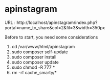# apinstagram

URL  : http://localhost/apinstagram/index.php?portal=name_to_share&col=2&fil=3&width=350px

Before to start, you need some considerations 
1. cd /var/www/html/apinstagram 
2. sudo composer self-update 
3. sudo composer install
4. sudo composer update 
5. sudo chmod -R 777 * 
6. rm -rf cache_smarty/*
